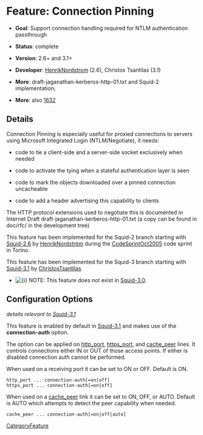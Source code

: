 # Feature: Connection Pinning

  - **Goal**: Support connection handling required for NTLM
    authentication passthrough

  - **Status**: complete

  - **Version**: 2.6+ and 3.1+

  - **Developer**:
    [HenrikNordstrom](https://wiki.squid-cache.org/action/show/Features/ConnPin/HenrikNordstrom#)
    (2.6), Christos Tsantilas (3.1)

  - **More**: draft-jaganathan-kerberos-http-01.txt and Squid-2
    implementation;

  - **More**: also
    [1632](https://bugs.squid-cache.org/show_bug.cgi?id=1632#)

## Details

Connection Pinning is especially useful for proxied connections to
servers using Microsoft Integrated Login (NTLM/Negotiate), it needs:

  - code to tie a client-side and a server-side socket exclusively when
    needed

  - code to activate the tying when a stateful authentication layer is
    seen

  - code to mark the objects downloaded over a pinned connection
    uncacheable

  - code to add a header advertising this capability to clients

The HTTP protocol extensions used to negotiate this is documented in
Internet Draft draft-jaganathan-kerberos-http-01.txt (a copy can be
found in doc/rfc/ in the development tree)

This feature has been implemented for the Squid-2 branch starting with
[Squid-2.6](https://wiki.squid-cache.org/action/show/Features/ConnPin/Squid-2.6#)
by
[HenrikNordström](https://wiki.squid-cache.org/action/show/Features/ConnPin/HenrikNordstr%C3%B6m#)
during the
[CodeSprintOct2005](https://wiki.squid-cache.org/action/show/Features/ConnPin/CodeSprintOct2005#)
code sprint in Torino.

This feature has been implemented for the Squid-3 branch starting with
[Squid-3.1](https://wiki.squid-cache.org/action/show/Features/ConnPin/Squid-3.1#)
by
[ChristosTsantilas](https://wiki.squid-cache.org/action/show/Features/ConnPin/ChristosTsantilas#)

  - ![{i}](https://wiki.squid-cache.org/wiki/squidtheme/img/icon-info.png)
    NOTE: This feature does not exist in
    [Squid-3.0](https://wiki.squid-cache.org/action/show/Features/ConnPin/Squid-3.0#).

## Configuration Options

*details relevant to
[Squid-3.1](https://wiki.squid-cache.org/action/show/Features/ConnPin/Squid-3.1#)*

This feature is enabled by default in
[Squid-3.1](https://wiki.squid-cache.org/action/show/Features/ConnPin/Squid-3.1#)
and makes use of the **connection-auth** option.

The option can be applied on
[http\_port](http://www.squid-cache.org/Doc/config/http_port#),
[https\_port](http://www.squid-cache.org/Doc/config/https_port#), and
[cache\_peer](http://www.squid-cache.org/Doc/config/cache_peer#) lines.
It controls connections either IN or OUT of those access points. If
either is disabled connection auth cannot be performed.

When used on a receiving port it can be set to ON or OFF. Default is ON.

    http_port ... connection-auth[=on|off]
    https_port ... connection-auth[=on|off]

When used on a
[cache\_peer](http://www.squid-cache.org/Doc/config/cache_peer#) link it
can be set to ON, OFF, or AUTO. Default is AUTO which attempts to detect
the peer capability when needed.

    cache_peer ... connection-auth[=on|off|auto]

[CategoryFeature](https://wiki.squid-cache.org/action/show/Features/ConnPin/CategoryFeature#)
